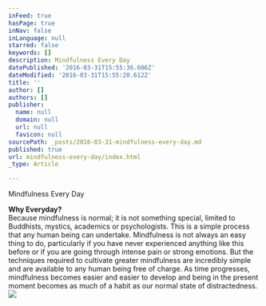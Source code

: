 ```yaml
---
inFeed: true
hasPage: true
inNav: false
inLanguage: null
starred: false
keywords: []
description: Mindfulness Every Day
datePublished: '2016-03-31T15:55:36.606Z'
dateModified: '2016-03-31T15:55:20.612Z'
title: ''
author: []
authors: []
publisher:
  name: null
  domain: null
  url: null
  favicon: null
sourcePath: _posts/2016-03-31-mindfulness-every-day.md
published: true
url: mindfulness-every-day/index.html
_type: Article

---
```

Mindfulness Every Day

**Why Everyday?**  
Because mindfulness is normal; it is not something special, limited to 
Buddhists, mystics, academics or psychologists. This is a simple process
that any human being can undertake. Mindfulness is not always an easy 
thing to do, particularly if you have never experienced anything like 
this before or if you are going through intense pain or strong emotions.
But the techniques required to cultivate greater mindfulness are 
incredibly simple and are available to any human being free of charge. 
As time progresses, mindfulness becomes easier and easier to develop and
being in the present moment becomes as much of a habit as our normal 
state of distractedness.
![](https://the-grid-user-content.s3-us-west-2.amazonaws.com/4a02492b-6e31-49d9-8928-1298ab744d8a.jpg)